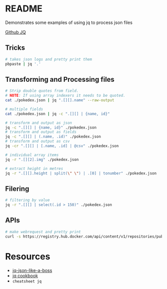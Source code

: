 # README
Demonstrates some examples of using jq to process json files

[Github JQ](https://github.com/stedolan/jq)

## Tricks
```sh
# takes json logs and pretty print them 
pbpaste | jq '.'
```

## Transforming and Processing files
```sh
# Strip double quotes from field.
# NOTE: If using array indexers it needs to be quoted. 
cat ./pokedex.json | jq ".[][].name" --raw-output

# multiple fields
cat ./pokedex.json | jq -c ".[][] | {name, id}"    

# transform and output as json
jq -c ".[][] | {name, id}" ./pokedex.json 
# transform and output as fields    
jq -c ".[][] | (.name, .id)" ./pokedex.json
# transform and output as csv     
jq -cr ".[][] | [.name, .id] | @csv" ./pokedex.json     

# individual array items
jq -r ".[][2].img" ./pokedex.json

# extract height in metres 
jq -r ".[][].height | split(\" \") | .[0] | tonumber" ./pokedex.json
```

## Filering
```sh
# filtering by value
jq -r ".[][] | select(.id > 150)" ./pokedex.json 


```

## APIs
```sh
# make webrequest and pretty print
curl -s https://registry.hub.docker.com/api/content/v1/repositories/public/library/bash/tags | jq    
```

# Resources
* [jq-json-like-a-boss](https://www.slideshare.net/btiernay/jq-json-like-a-boss)
* [jq cookbook](https://github.com/stedolan/jq/wiki/Cookbook)
* ```cheatsheet jq```    



